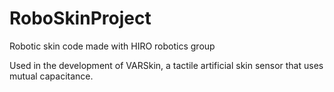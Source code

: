 # RoboSkinProject
Robotic skin code made with HIRO robotics group

Used in the development of VARSkin, a tactile artificial skin sensor that uses mutual capacitance. 

